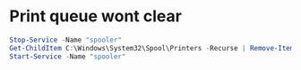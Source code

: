 
# Print queue wont clear

```Powershell
Stop-Service -Name "spooler"
Get-ChildItem C:\Windows\System32\Spool\Printers -Recurse | Remove-Item
Start-Service -Name "spooler"
```

